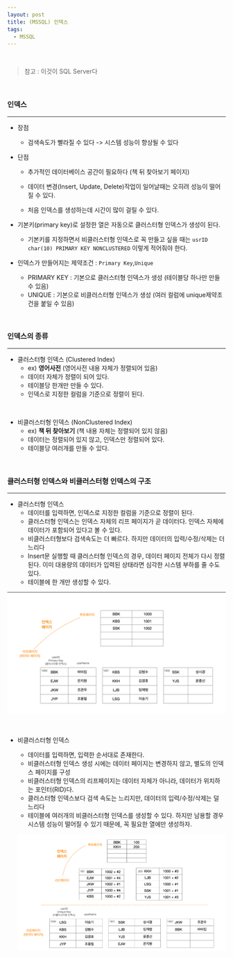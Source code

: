 ```yaml
---
layout: post
title: (MSSQL) 인덱스
tags:
  - MSSQL
---
```


<br>

> 참고 : 이것이 SQL Server다

<br>

### 인덱스

---

- 장점 
  - 검색속도가 빨라질 수 있다 -> 시스템 성능이 향상될 수 있다

- 단점

  - 추가적인 데이터베이스 공간이 필요하다 (책 뒤 찾아보기 페이지)
  - 데이터 변경(Insert, Update, Delete)작업이 일어날때는 오히려 성능이 떨어질 수 있다.

  - 처음 인덱스를 생성하는데 시간이 많이 걸릴 수 있다. 

- 기본키(primary key)로 설정한 열은 자동으로 클러스터형 인덱스가 생성이 된다. 

  - 기본키를 지정하면서 비클러스터형 인덱스로 꼭 만들고 싶을 때는 `usrID char(10) PRIMARY KEY NONCLUSTERED` 이렇게 적어줘야 한다. 

- 인덱스가 만들어지는 제약조건 : `Primary Key`,`Unique`

  - PRIMARY KEY : 기본으로 클러스터형 인덱스가 생성 (테이블당 하나만 만들 수 있음)
  - UNIQUE : 기본으로 비클러스터형 인덱스가 생성 (여러 컬럼에 unique제약조건을 붙일 수 있음)

<br>

### 인덱스의 종류

---

- 클러스터형 인덱스 (Clustered Index)
  - ex) <b>영어사전</b> (영어사전 내용 자체가 정렬되어 있음)
  - 데이터 자체가 정렬이 되어 있다.
  - 테이블당 한개만 만들 수 있다.
  - 인덱스로 지정한 컬럼을 기준으로 정렬이 된다.

<br>

- 비클러스터형 인덱스 (NonClustered Index)
  - ex) <b>책 뒤 찾아보기</b> (책 내용 자체는 정렬되어 있지 않음)
  - 데이터는 정렬되어 있지 않고, 인덱스만 정렬되어 있다.
  - 테이블당 여러개를 만들 수 있다. 

<br>

### 클러스터형 인덱스와 비클러스터형 인덱스의 구조

---

- 클러스터형 인덱스
  - 데이터를 입력하면, 인덱스로 지정한 컬럼을 기준으로 정렬이 된다.
  - 클러스터형 인덱스는 인덱스 자체의 리프 페이지가 곧 데이터다. 인덱스 자체에 데이터가 포함되어 있다고 볼 수 있다. 
  - 비클러스터형보다 검색속도는 더 빠르다. 하지만 데이터의 입력/수정/삭제는 더 느리다
  - Insert문 실행할 때 클러스터형 인덱스의 경우, 데이터 페이지 전체가 다시 정렬된다. 이미 대용량의 데이터가 입력된 상태라면 심각한 시스템 부하를 줄 수도 있다.
  - 테이블에 한 개만 생성할 수 있다. 

![클러스터형인덱스](https://github.com/dadaJJung/blog/blob/main/images/database/clustered.png?raw=true)

<br>

- 비클러스터형 인덱스

  - 데이터를 입력하면, 입력한 순서대로 존재한다.
  - 비클러스터형 인덱스 생성 시에는 데이터 페이지는 변경하지 않고, 별도의 인덱스 페이지를 구성
  - 비클러스터형 인덱스의 리프페이지는 데이터 자체가 아니라, 데이터가 위치하는 포인터(RID)다.
  - 클러스터형 인덱스보다 검색 속도는 느리지만, 데이터의 입력/수정/삭제는 덜 느리다
  - 테이블에 여러개의 비클러스터형 인덱스를 생성할 수 있다. 하지만 남용할 경우 시스템 성능이 떨어질 수 있기 때문에, 꼭 필요한 열에만 생성하자.

  ![비클러스터형인덱스](https://github.com/dadaJJung/blog/blob/main/images/database/nonclustered.png?raw=true)

 <br>

